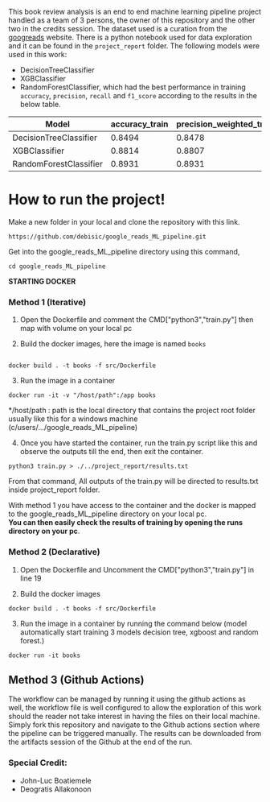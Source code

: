 This book review analysis is an end to end machine learning pipeline project handled as a team of 3 persons, the owner of this repository and the other two in the credits session. The dataset used is a curation from the [googreads](https://www.goodreads.com/) website. There is a python notebook used for data exploration and it can be found in the `project_report` folder. The following models were used in this work:

- DecisionTreeClassifier
- XGBClassifier
- RandomForestClassifier,
which had the best performance in training `accuracy`, `precision`, `recall` and `f1_score` according to the results in the below table.



|   Model              |   accuracy_train   |   precision_weighted_train   |   recall_weighted_train   |   f1_weighted_train   |
|----------------------|--------------------|------------------------------|---------------------------|-----------------------|
|DecisionTreeClassifier|     0.8494         |            0.8478            |         0.8494            |          0.8481       |
|XGBClassifier         |     0.8814         |            0.8807            |         0.8814            |          0.8806       |
|RandomForestClassifier|     0.8931         |            0.8931            |         0.8931            |          0.8926       |



# How to run the project!

Make a new folder in your local and clone the repository with this link.

```
https://github.com/debisic/google_reads_ML_pipeline.git
```
Get into the google_reads_ML_pipeline directory using this command,

```
cd google_reads_ML_pipeline

```

**STARTING DOCKER**

### Method 1 (Iterative)

1. Open the Dockerfile and comment the CMD["python3","train.py"] then map with volume on your local pc

2. Build the docker images, here the image is named `books`
```

docker build . -t books -f src/Dockerfile

```
3. Run the image in a container

```
docker run -it -v "/host/path":/app books

```

*/host/path : path is the local directory that contains the project root folder usually like this for a windows machine (c/users/.../google_reads_ML_pipeline)<br>

4. Once you have started the container, run the train.py script like this and observe the outputs till the end, then exit the container.


```
python3 train.py > ./../project_report/results.txt

```
From that command, All outputs of the train.py will be directed to results.txt inside project_report folder.

With method 1 you have access to the container and the docker is mapped to the google_reads_ML_pipeline directory on your local pc.<br>
**You can then easily check the results of training by opening the runs directory on your pc**.

### Method 2 (Declarative)
1. Open the Dockerfile and Uncomment the CMD["python3","train.py"] in line 19

2. Build the docker images

```
docker build . -t books -f src/Dockerfile

```
3. Run the image in a container by running the command below (model automatically start training 3 models decision tree, xgboost and random forest.)

```
docker run -it books 

```
## Method 3 (Github Actions)
The workflow can be managed by running it using the github actions as well, the workflow file is well configured to allow the exploration of this work should the reader not take interest in having the files on their local machine. Simply fork this repository and navigate to the Github actions section where the pipeline can be triggered manually. The results can be downloaded from the artifacts session of the Github at the end of the run.
### Special Credit:
- John-Luc Boatiemele
- Deogratis Allakonoon
